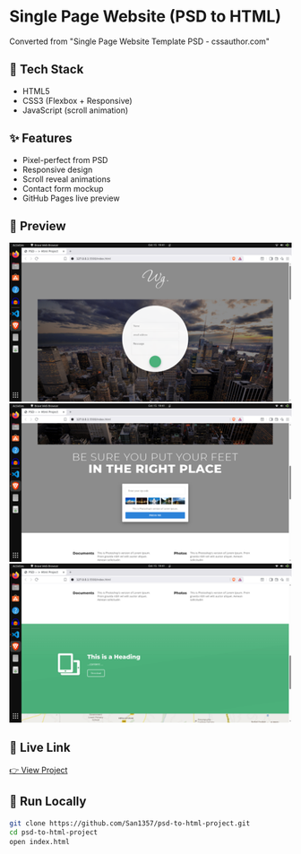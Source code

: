 # Single Page Website (PSD to HTML)

Converted from "Single Page Website Template PSD - cssauthor.com"

## 🧰 Tech Stack
- HTML5
- CSS3 (Flexbox + Responsive)
- JavaScript (scroll animation)

## ✨ Features
- Pixel-perfect from PSD
- Responsive design
- Scroll reveal animations
- Contact form mockup
- GitHub Pages live preview

## 📸 Preview
![Screenshot](img/Screenshot%20from%202025-10-15%2019-41-49.png)
![Screenshot](img/Screenshot%20from%202025-10-15%2019-41-55.png)
![Screenshot](img/Screenshot%20from%202025-10-15%2019-41-59.png)



## 🔗 Live Link
[👉 View Project](https://san1357.github.io/psd-to-html-project/)


## 🚀 Run Locally
```bash
git clone https://github.com/San1357/psd-to-html-project.git
cd psd-to-html-project
open index.html
